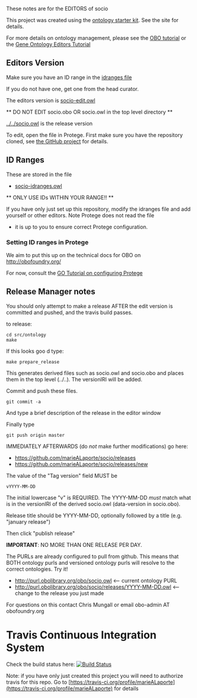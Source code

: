 These notes are for the EDITORS of socio

This project was created using the [ontology starter kit](https://github.com/cmungall/ontology-starter-kit). See the site for details.

For more details on ontology management, please see the [OBO tutorial](https://github.com/jamesaoverton/obo-tutorial) or the [Gene Ontology Editors Tutorial](go-protege-tutorial.readthedocs.io)

## Editors Version

Make sure you have an ID range in the [idranges file](socio-idranges.owl)

If you do not have one, get one from the head curator.

The editors version is [socio-edit.owl](socio-edit.owl)

** DO NOT EDIT socio.obo OR socio.owl in the top level directory **

[../../socio.owl](../../socio.owl) is the release version

To edit, open the file in Protege. First make sure you have the repository cloned, see [the GitHub project](https://github.com/marieALaporte/socio) for details.

## ID Ranges

These are stored in the file

 * [socio-idranges.owl](socio-idranges.owl)

** ONLY USE IDs WITHIN YOUR RANGE!! **

If you have only just set up this repository, modify the idranges file
and add yourself or other editors. Note Protege does not read the file
- it is up to you to ensure correct Protege configuration.


### Setting ID ranges in Protege

We aim to put this up on the technical docs for OBO on http://obofoundry.org/

For now, consult the [GO Tutorial on configuring Protege](http://go-protege-tutorial.readthedocs.io/en/latest/Entities.html#new-entities)


## Release Manager notes

You should only attempt to make a release AFTER the edit version is
committed and pushed, and the travis build passes.

to release:

    cd src/ontology
    make

If this looks goo
d type:

    make prepare_release

This generates derived files such as socio.owl and socio.obo and places
them in the top level (../..). The versionIRI will be added.

Commit and push these files.

    git commit -a

And type a brief description of the release in the editor window

Finally type

    git push origin master

IMMEDIATELY AFTERWARDS (do *not* make further modifications) go here:

 * https://github.com/marieALaporte/socio/releases
 * https://github.com/marieALaporte/socio/releases/new

The value of the "Tag version" field MUST be

    vYYYY-MM-DD

The initial lowercase "v" is REQUIRED. The YYYY-MM-DD *must* match
what is in the versionIRI of the derived socio.owl (data-version in
socio.obo).

Release title should be YYYY-MM-DD, optionally followed by a title (e.g. "january release")

Then click "publish release"

__IMPORTANT__: NO MORE THAN ONE RELEASE PER DAY.

The PURLs are already configured to pull from github. This means that
BOTH ontology purls and versioned ontology purls will resolve to the
correct ontologies. Try it!

 * http://purl.obolibrary.org/obo/socio.owl <-- current ontology PURL
 * http://purl.obolibrary.org/obo/socio/releases/YYYY-MM-DD.owl <-- change to the release you just made

For questions on this contact Chris Mungall or email obo-admin AT obofoundry.org

# Travis Continuous Integration System

Check the build status here: [![Build Status](https://travis-ci.org/marieALaporte/socio.svg?branch=master)](https://travis-ci.org/marieALaporte/socio)

Note: if you have only just created this project you will need to authorize travis for this repo. Go to [https://travis-ci.org/profile/marieALaporte](https://travis-ci.org/profile/marieALaporte) for details

